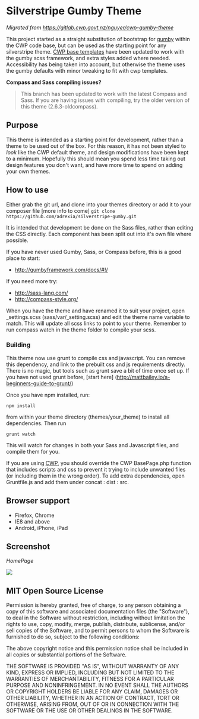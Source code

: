 # Silverstripe Gumby Theme
_Migrated from https://gitlab.cwp.govt.nz/nguyer/cwp-gumby-theme_

This project started as a straight substitution of bootstrap for [gumby](http://gumbyframework.com/) within the CWP code base, but can be used as the starting point for any silverstripe theme. [CWP base templates](https://gitlab.cwp.govt.nz/cwp-themes/default) have been updated to work with the gumby scss framework, and extra styles added where needed. Accessibility has being taken into account, but otherwise the theme uses the gumby defaults with minor tweaking to fit with cwp templates.

**Compass and Sass compiling issues?**

> This branch has been updated to work with the latest Compass and Sass. If you are having issues with compiling, try the older version of this theme (2.6.3-oldcompass).

## Purpose
This theme is intended as a starting point for development, rather than a theme to be used out of the box. For this reason, it has not been styled to *look* like the CWP default theme, and design modifications have been kept to a minimum. Hopefully this should mean you spend less time taking out design features you don't want, and have more time to spend on adding your own themes.

## How to use
Either grab the git url, and clone into your themes directory or add it to your composer file [more info to come]
``` git clone https://github.com/adrexia/silverstripe-gumby.git ```

It is intended that development be done on the Sass files, rather than editing the CSS directly. Each component has been split out into it's own file where possible. 

If you have never used Gumby, Sass, or Compass before, this is a good place to start: 

* http://gumbyframework.com/docs/#!/ 

If you need more try:

* http://sass-lang.com/
* http://compass-style.org/

When you have the theme and have renamed it to suit your project, open _settings.scss (sass/var/_setting.scss) and edit the theme name variable to match. This will update all scss links to point to your theme. Remember to run compass watch in the theme folder to compile your scss.

### Building
This theme now use grunt to compile css and javascript. You can remove this dependency, and link to the prebuilt css and js requirements directly. There is no magic, but tools such as grunt save a bit of time once set up. If you have not used grunt before, [start here] (http://mattbailey.io/a-beginners-guide-to-grunt/)

Once you have npm installed, run:

	npm install

from within your theme directory (themes/your_theme) to install all dependencies. Then run

	grunt watch

This will watch for changes in both your Sass and Javascript files, and compile them for you.

If you are using  [CWP](https://gitlab.cwp.govt.nz/cwp/cwp/tree/master), you should override the CWP BasePage.php function that includes scripts and css to prevent it trying to include unwanted files (or including them in the wrong order). To add extra dependencies, open Gruntfile.js and add them under concat : dist : src.


## Browser support
* Firefox, Chrome
* IE8 and above
* Android, iPhone, iPad

## Screenshot
_HomePage_ 

![](images/demo-screenshot.png)


## MIT Open Source License

Permission is hereby granted, free of charge, to any person obtaining a copy of this software and associated documentation files (the "Software"), to deal in the Software without restriction, including without limitation the rights to use, copy, modify, merge, publish, distribute, sublicense, and/or sell copies of the Software, and to permit persons to whom the Software is furnished to do so, subject to the following conditions:

The above copyright notice and this permission notice shall be included in all copies or substantial portions of the Software.

THE SOFTWARE IS PROVIDED "AS IS", WITHOUT WARRANTY OF ANY KIND, EXPRESS OR IMPLIED, INCLUDING BUT NOT LIMITED TO THE WARRANTIES OF MERCHANTABILITY, FITNESS FOR A PARTICULAR PURPOSE AND NONINFRINGEMENT. IN NO EVENT SHALL THE AUTHORS OR COPYRIGHT HOLDERS BE LIABLE FOR ANY CLAIM, DAMAGES OR OTHER LIABILITY, WHETHER IN AN ACTION OF CONTRACT, TORT OR OTHERWISE, ARISING FROM, OUT OF OR IN CONNECTION WITH THE SOFTWARE OR THE USE OR OTHER DEALINGS IN THE SOFTWARE.
